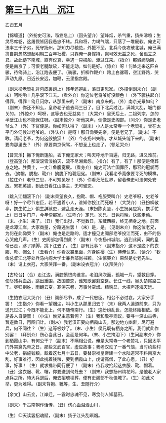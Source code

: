 # [第三十八出　沉江](http://www.sbkk88.com/mingzhu/gudaicn/taohuashan/200671.html)

乙酉五月

【锦缠道】（外扮史可法，毡笠急上）（回头望介）望烽烟，杀气重，扬州沸喧；生灵尽席卷，这屠戮皆因我愚忠不转。兵和将，力竭气喘，只落了一堆屍软。俺史可法率三千子弟，死守扬州，那知力尽粮绝，外援不至。北兵今夜攻破北城，俺已满拚自荆忽然想起明朝三百年社稷，只靠俺一身撑持，岂可效无益之死，舍孤立之君。故此缒下南城，直奔仪真，幸遇一只报船，渡过江来。（指介）那城阙隐隐，便是南京了；可恨老腿酸软，不能走动，如何是好。（惊介）呀！何处走来这匹白骡，待俺骑上，沿江跑去便了。（骑骡，折柳作鞭介）跨上白骡鞯，空江野路，哭声动九原。日近长安远，加鞭，云里指宫殿。

（副末扮老赞礼背包皮裹跑上）残年还避乱，落日更思家。（外撞倒副末介）（副末）呵哟哟！几乎滚下江去。（看外介）你这位老将爷好没眼色！（外下骡扶起介）得罪，得罪！俺且问你，从那里来的？（副末）南京来的。（外）南京光景如何？（副末）你还不知么，皇帝老子逃去两三日了。目下北兵过江，满城大乱，城门都关的。（外惊介）呵呀，这等去也无益矣！（大哭介）皇天后土，二祖列宗，怎的半壁江山也不能保住呀。（副末惊介）听他哭声，倒像是史阁部。（问介）你是史老爷么？（外）下官便是。你如何认得？（副末）小人是太常寺一个老赞礼，曾在太平门外伺候过老爷的。（外认介）是呀！那日恸哭先帝，便是老兄了。（副末）不敢。请问老爷，为何这般狼狈！（外）今夜扬州失陷，才从城头缒下来的。（副末）要向那里去？（外）原要南京保驾，不想圣上也走了。（顿足哭介）

【普天乐】撇下俺断篷船，丢下俺无家犬；叫天呼地千百遍，归无路，进又难前。（登高望介）那滚滚雪浪拍天，流不尽湘纍怨。（指介）有了，有了！那便是俺葬身之地。胜黄土，一丈江鱼腹宽展。（看身介）俺史可法亡国罪臣，那容的冠裳而去。（摘帽，脱袍、靴介）摘脱下袍靴冠冕。（副末）我看老爷竟像要寻死的模样。（拉住介）老爷三思，不可短见呀！（外）你看茫茫世界，留着俺史可法何处安放。累死英雄，到此日看江山换主，无可留恋。

（跳入江翻滚下介）（副末呆望良久，抱靴、帽、袍服哭叫介）史老爷呀，史老爷呀！好一个尽节忠臣，若不遇着小人，谁知你投江而死呀！（大哭介）（丑扮柳敬亭，携生忙上）偷生辞狱吏，避乱走天涯。（末扮陈贞慧，小生扮吴应箕，携手忙上）日日争门户，今年傍那家。（生呼介）定兄，次兄，日色将晚，快些走动。（末、小生）来了。（丑）我们出狱，不觉数日，东藏西躲，终无栖身之地。前面是龙潭江岸，大家商量，分路逃生罢！（末）是，是。（见副末介）你这位老兄，为何在此恸哭？（副末）俺也是走路的，适才撞见史阁部老爷投江而死，由不的伤心哭他几声。（生）史阁部怎得到此？（副末）今夜扬州城陷，逃到此间，闻的皇帝已走，跢了跢脚，跳下江去了。（生）那有此事？（副末指介）这不是脱下的衣服、靴、帽么！（丑看介）你看衣裳里面，浑身硃樱（生）待俺认来。（读介）“钦命总督江北等处兵马内阁大学士兼兵部尚书颖。（生惊哭介）果然是史老先生。（末）设上衣冠，大家哭拜一番。（副末设衣冠介）（众拜哭介）

【古轮台】（合）走江边，满腔愤恨向谁言。老泪风吹面，孤城一片，望救目穿。使尽残兵血战，跳出重围，故国苦恋，谁知歌罢剩空筵。长江一线，吴头楚尾路三千。尽归别姓，雨翻云变。寒涛东卷，万事付空烟。精魂显，大招声逐海天远。

（生拍衣冠大哭介）（丑）阁部尽节，成了一代忠臣。相公不必过哀，大家分手罢！（生指介）你看一望烟尘，叫小生从那里归去？（末）我两人遶道前来，只为送兄过江；今既不能北上，何不随俺南行。（生）这纷纷乱世，怎能终始相依。倒是各人自便罢！（小生）侯兄主意若何？（生）我和敬亭商议，要寻一深山古寺，暂避数日，再图归计。（副末）我老汉正要向栖霞山去，那边地方幽僻，尽可避兵，何不同往？（生）这等极妙了。（末、小生）侯兄既有栖身之所，我们就此作别罢！（拜别介）伤心当此日，会面是何年。（末、小生掩泪下）（生问副末介）你到栖霞山中，有何公干？（副末）不瞒相公说，俺是太常寺一个老赞礼，只因太平门外哭奠先帝之日，那些文武百官，虚应故事；我老汉动了一番气恼，当时约些村中父老，捐施钱粮，趁着这七月十五日，要替崇祯皇帝建一个水陆道常不料南京大乱，好事难行，因此携着钱粮，要到栖霞山上，虔请高僧，了此心愿。（丑）好事，好事！（生）就求携带同行便了！（副末）待我收拾起这衣服、靴、帽着。（丑）这衣服、靴、帽，你要送到何处去？（副末）我想扬州梅花岭，是他老人家点兵之所，待大兵退后，俺去招魂埋葬，便有史阁部千秋佳城了。（生）如此义举，更为难得。（副末背袍、靴等，生、丑随行介）

【余文】山云变，江岸迁，一霎时忠魂不见，寒食何人知墓田。

（副末）千古南朝作话传，（丑）伤心血泪洒山川，

（生）仰天读罢招魂赋，（副末）扬子江头乱暝烟。

